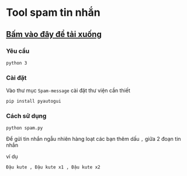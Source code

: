# Tool spam tin nhắn
## [Bấm vào đây để tải xuống]()

### Yêu cầu
`python 3`

### Cài đặt
Vào thư mục `Spam-message` cài đặt thư viện cần thiết
```
pip install pyautogui
```

### Cách sử dụng
```
python spam.py
```

Để gửi tin nhắn ngẫu nhiên hàng loạt các bạn thêm dấu `,` giữa 2 đoạn tin nhắn

ví dụ
```
Đậu kute , Đậu kute x1 , Đậu kute x2 
```
